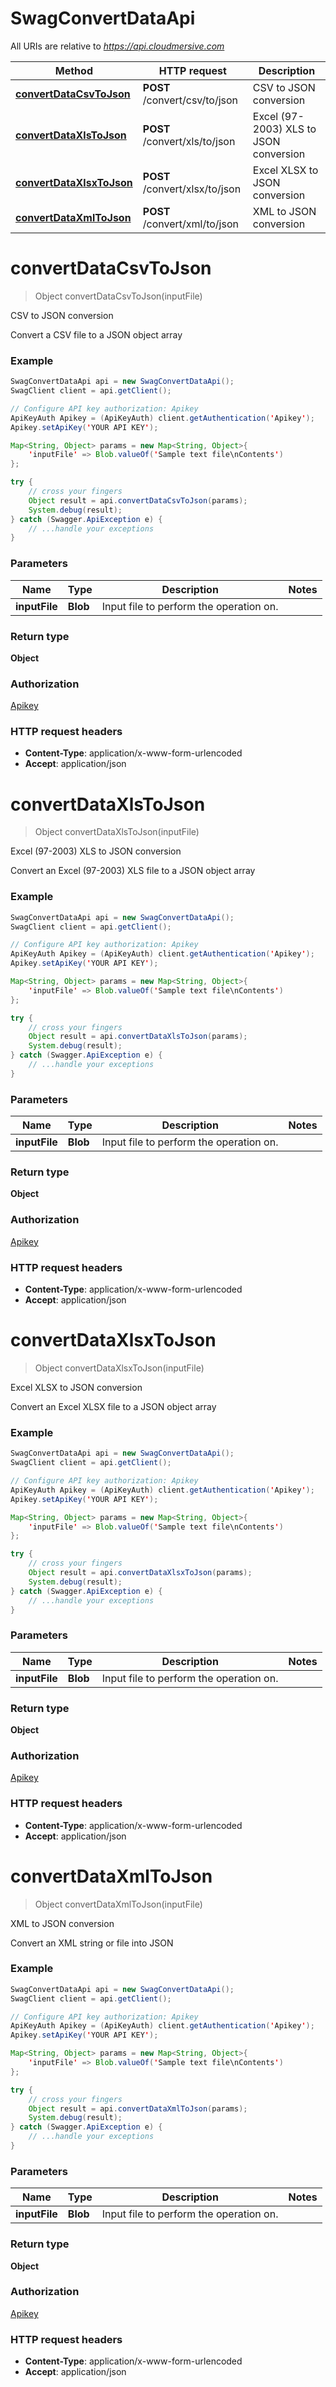 # SwagConvertDataApi

All URIs are relative to *https://api.cloudmersive.com*

Method | HTTP request | Description
------------- | ------------- | -------------
[**convertDataCsvToJson**](SwagConvertDataApi.md#convertDataCsvToJson) | **POST** /convert/csv/to/json | CSV to JSON conversion
[**convertDataXlsToJson**](SwagConvertDataApi.md#convertDataXlsToJson) | **POST** /convert/xls/to/json | Excel (97-2003) XLS to JSON conversion
[**convertDataXlsxToJson**](SwagConvertDataApi.md#convertDataXlsxToJson) | **POST** /convert/xlsx/to/json | Excel XLSX to JSON conversion
[**convertDataXmlToJson**](SwagConvertDataApi.md#convertDataXmlToJson) | **POST** /convert/xml/to/json | XML to JSON conversion


<a name="convertDataCsvToJson"></a>
# **convertDataCsvToJson**
> Object convertDataCsvToJson(inputFile)

CSV to JSON conversion

Convert a CSV file to a JSON object array

### Example
```java
SwagConvertDataApi api = new SwagConvertDataApi();
SwagClient client = api.getClient();

// Configure API key authorization: Apikey
ApiKeyAuth Apikey = (ApiKeyAuth) client.getAuthentication('Apikey');
Apikey.setApiKey('YOUR API KEY');

Map<String, Object> params = new Map<String, Object>{
    'inputFile' => Blob.valueOf('Sample text file\nContents')
};

try {
    // cross your fingers
    Object result = api.convertDataCsvToJson(params);
    System.debug(result);
} catch (Swagger.ApiException e) {
    // ...handle your exceptions
}
```

### Parameters

Name | Type | Description  | Notes
------------- | ------------- | ------------- | -------------
 **inputFile** | **Blob**| Input file to perform the operation on. |

### Return type

**Object**

### Authorization

[Apikey](../README.md#Apikey)

### HTTP request headers

 - **Content-Type**: application/x-www-form-urlencoded
 - **Accept**: application/json

<a name="convertDataXlsToJson"></a>
# **convertDataXlsToJson**
> Object convertDataXlsToJson(inputFile)

Excel (97-2003) XLS to JSON conversion

Convert an Excel (97-2003) XLS file to a JSON object array

### Example
```java
SwagConvertDataApi api = new SwagConvertDataApi();
SwagClient client = api.getClient();

// Configure API key authorization: Apikey
ApiKeyAuth Apikey = (ApiKeyAuth) client.getAuthentication('Apikey');
Apikey.setApiKey('YOUR API KEY');

Map<String, Object> params = new Map<String, Object>{
    'inputFile' => Blob.valueOf('Sample text file\nContents')
};

try {
    // cross your fingers
    Object result = api.convertDataXlsToJson(params);
    System.debug(result);
} catch (Swagger.ApiException e) {
    // ...handle your exceptions
}
```

### Parameters

Name | Type | Description  | Notes
------------- | ------------- | ------------- | -------------
 **inputFile** | **Blob**| Input file to perform the operation on. |

### Return type

**Object**

### Authorization

[Apikey](../README.md#Apikey)

### HTTP request headers

 - **Content-Type**: application/x-www-form-urlencoded
 - **Accept**: application/json

<a name="convertDataXlsxToJson"></a>
# **convertDataXlsxToJson**
> Object convertDataXlsxToJson(inputFile)

Excel XLSX to JSON conversion

Convert an Excel XLSX file to a JSON object array

### Example
```java
SwagConvertDataApi api = new SwagConvertDataApi();
SwagClient client = api.getClient();

// Configure API key authorization: Apikey
ApiKeyAuth Apikey = (ApiKeyAuth) client.getAuthentication('Apikey');
Apikey.setApiKey('YOUR API KEY');

Map<String, Object> params = new Map<String, Object>{
    'inputFile' => Blob.valueOf('Sample text file\nContents')
};

try {
    // cross your fingers
    Object result = api.convertDataXlsxToJson(params);
    System.debug(result);
} catch (Swagger.ApiException e) {
    // ...handle your exceptions
}
```

### Parameters

Name | Type | Description  | Notes
------------- | ------------- | ------------- | -------------
 **inputFile** | **Blob**| Input file to perform the operation on. |

### Return type

**Object**

### Authorization

[Apikey](../README.md#Apikey)

### HTTP request headers

 - **Content-Type**: application/x-www-form-urlencoded
 - **Accept**: application/json

<a name="convertDataXmlToJson"></a>
# **convertDataXmlToJson**
> Object convertDataXmlToJson(inputFile)

XML to JSON conversion

Convert an XML string or file into JSON

### Example
```java
SwagConvertDataApi api = new SwagConvertDataApi();
SwagClient client = api.getClient();

// Configure API key authorization: Apikey
ApiKeyAuth Apikey = (ApiKeyAuth) client.getAuthentication('Apikey');
Apikey.setApiKey('YOUR API KEY');

Map<String, Object> params = new Map<String, Object>{
    'inputFile' => Blob.valueOf('Sample text file\nContents')
};

try {
    // cross your fingers
    Object result = api.convertDataXmlToJson(params);
    System.debug(result);
} catch (Swagger.ApiException e) {
    // ...handle your exceptions
}
```

### Parameters

Name | Type | Description  | Notes
------------- | ------------- | ------------- | -------------
 **inputFile** | **Blob**| Input file to perform the operation on. |

### Return type

**Object**

### Authorization

[Apikey](../README.md#Apikey)

### HTTP request headers

 - **Content-Type**: application/x-www-form-urlencoded
 - **Accept**: application/json

